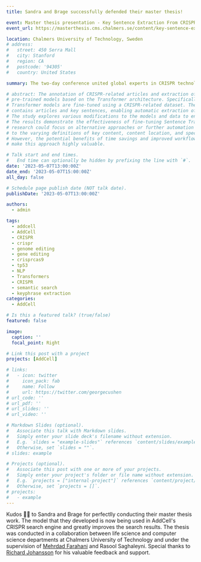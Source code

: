 ```yaml
---
title: Sandra and Brage successfully defended their master thesis!

event: Master thesis presentation - Key Sentence Extraction From CRISPR-Cas9 Articles Using Sentence Transformers
event_url: https://masterthesis.cms.chalmers.se/content/key-sentence-extraction-crispr-cas9-articles-using-sentence-transformers

location: Chalmers University of Technology, Sweden
# address:
#   street: 450 Serra Mall
#   city: Stanford
#   region: CA
#   postcode: '94305'
#   country: United States

summary: The two-day conference united global experts in CRISPR technology, focusing on its applications in cancer research and regenerative medicine.

# abstract: The annotation of CRISPR-related articles and extraction of key content has traditionally relied on manual efforts. Manual annotation is error-prone and timeconsuming. This thesis presents an alternative approach using transfer learning and
# pre-trained models based on the Transformer architecture. Specifically, Sentence
# Transformer models are fine-tuned using a CRISPR-related dataset. The dataset
# contains articles and key sentences, enabling automatic extraction of keyphrases.
# The study explores various modifications to the models and data to enhance performance for this task.
# The results demonstrate the effectiveness of fine-tuning Sentence Transformer models for keyphrase extraction, achieving an Average R-precision of 90.4 %. Future
# research could focus on alternative approaches or further automation to identify entities and relations within key sentences. Key sentence extraction is complex due
# to the varying definitions of key content, content location, and specific use cases.
# However, the potential benefits of time savings and improved workflow efficiency
# make this approach highly valuable.

# Talk start and end times.
#   End time can optionally be hidden by prefixing the line with `#`.
date: '2023-05-07T13:00:00Z'
date_end: '2023-05-07T15:00:00Z'
all_day: false

# Schedule page publish date (NOT talk date).
publishDate: '2023-05-07T13:00:00Z'

authors:
  - admin

tags:
  - addcell
  - AddCell
  - CRISPR
  - crispr
  - genome editing
  - gene editing
  - crisprcas9
  - tp53
  - NLP
  - Transformers
  - CRISPR
  - semantic search
  - keyphrase extraction
categories:
  - AddCell

# Is this a featured talk? (true/false)
featured: false

image:
  caption: ''
  focal_point: Right

# Link this post with a project
projects: [AddCell]

# links:
#   - icon: twitter
#     icon_pack: fab
#     name: Follow
#     url: https://twitter.com/georgecushen
# url_code: ''
# url_pdf: ''
# url_slides: ''
# url_video: ''

# Markdown Slides (optional).
#   Associate this talk with Markdown slides.
#   Simply enter your slide deck's filename without extension.
#   E.g. `slides = "example-slides"` references `content/slides/example-slides.md`.
#   Otherwise, set `slides = ""`.
# slides: example

# Projects (optional).
#   Associate this post with one or more of your projects.
#   Simply enter your project's folder or file name without extension.
#   E.g. `projects = ["internal-project"]` references `content/project/deep-learning/index.md`.
#   Otherwise, set `projects = []`.
# projects:
#   - example
---
```


<!-- {{% callout note %}}
Click on the **Slides** button above to view the built-in slides feature.
{{% /callout %}}

Slides can be added in a few ways:

- **Create** slides using Hugo Blox Builder's [_Slides_](https://docs.hugoblox.com/reference/content-types/) feature and link using `slides` parameter in the front matter of the talk file
- **Upload** an existing slide deck to `static/` and link using `url_slides` parameter in the front matter of the talk file
- **Embed** your slides (e.g. Google Slides) or presentation video on this page using [shortcodes](https://docs.hugoblox.com/reference/markdown/).

Further event details, including [page elements](https://docs.hugoblox.com/reference/markdown/) such as image galleries, can be added to the body of this page. -->

Kudos 👏🏻 to Sandra and Brage for perfectlly conducting their master thesis work. The model that they developed is now being used in AddCell's CRISPR search engine and greatly improves the search results.
The thesis was conducted in a collaboration between life science and computer science departments at Chalmers University of Technology and under the supervision of [Mehrdad Farahani](https://www.chalmers.se/en/persons/mehrdadf/) and Rasool Saghaleyni. Special thanks to [Richard Johansson](https://www.cse.chalmers.se/~richajo/) for his valuable feedback and support.
